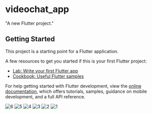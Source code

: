 # videochat_app

"A new Flutter project."

## Getting Started

This project is a starting point for a Flutter application.

A few resources to get you started if this is your first Flutter project:

- [Lab: Write your first Flutter app](https://docs.flutter.dev/get-started/codelab)
- [Cookbook: Useful Flutter samples](https://docs.flutter.dev/cookbook)

For help getting started with Flutter development, view the
[online documentation](https://docs.flutter.dev/), which offers tutorials,
samples, guidance on mobile development, and a full API reference.



![6](https://github.com/Kshitizchahar/videochat_app/assets/72927437/2a8b43b7-7d6e-42cf-8b9e-c1a6fa88df10)
![5](https://github.com/Kshitizchahar/videochat_app/assets/72927437/54cb4a7f-17cb-4856-974e-bf8bc655e510)
![4](https://github.com/Kshitizchahar/videochat_app/assets/72927437/3d30a0ff-2b8a-4b0a-bc59-0e54215bc8a1)
![3](https://github.com/Kshitizchahar/videochat_app/assets/72927437/6d38bd36-e341-443b-90a5-686d38a3ea26)
![2](https://github.com/Kshitizchahar/videochat_app/assets/72927437/4e82c83b-53e9-4579-a340-6dd82d76ae44)
![1](https://github.com/Kshitizchahar/videochat_app/assets/72927437/664caea7-b13f-40b1-ab8b-084c7225a607)

